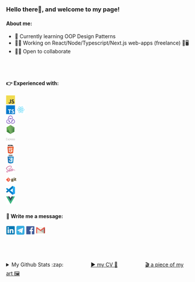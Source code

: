 ### Hello there👋, and welcome to my page!

#### About me:
  -  🌱 Currently learning OOP Design Patterns
  -  👨‍💻 Working on React/Node/Typescript/Next.js web-apps (freelance) 🚀🖥
  -  🙋‍♂️ Open to collaborate

###### &nbsp;
 
#### 👉 Experienced with:

<code><img height="24" src="https://raw.githubusercontent.com/github/explore/80688e429a7d4ef2fca1e82350fe8e3517d3494d/topics/javascript/javascript.png"></code><code> <img height="24" src="https://raw.githubusercontent.com/github/explore/80688e429a7d4ef2fca1e82350fe8e3517d3494d/topics/typescript/typescript.png"></code> <code><img height="24" src="https://raw.githubusercontent.com/github/explore/80688e429a7d4ef2fca1e82350fe8e3517d3494d/topics/react/react.png"></code><code> <img height="24" src="https://raw.githubusercontent.com/github/explore/80688e429a7d4ef2fca1e82350fe8e3517d3494d/topics/redux/redux.png"></code><code> <img height="24" src="https://raw.githubusercontent.com/github/explore/80688e429a7d4ef2fca1e82350fe8e3517d3494d/topics/nodejs/nodejs.png"></code><code> <img height="24" src="https://raw.githubusercontent.com/github/explore/80688e429a7d4ef2fca1e82350fe8e3517d3494d/topics/express/express.png"></code><code> <img height="24" src="https://raw.githubusercontent.com/github/explore/80688e429a7d4ef2fca1e82350fe8e3517d3494d/topics/html/html.png"></code><code> <img height="24" src="https://raw.githubusercontent.com/github/explore/80688e429a7d4ef2fca1e82350fe8e3517d3494d/topics/css/css.png"></code><code> <img height="24" src="https://raw.githubusercontent.com/github/explore/80688e429a7d4ef2fca1e82350fe8e3517d3494d/topics/sass/sass.png"></code><code> <img height="28" src="https://raw.githubusercontent.com/github/explore/80688e429a7d4ef2fca1e82350fe8e3517d3494d/topics/git/git.png"></code><code> <img height="24" src="https://raw.githubusercontent.com/github/explore/80688e429a7d4ef2fca1e82350fe8e3517d3494d/topics/visual-studio-code/visual-studio-code.png"></code><code> <img height="24" src="https://raw.githubusercontent.com/github/explore/80688e429a7d4ef2fca1e82350fe8e3517d3494d/topics/vue/vue.png"> </code>



#### 🔭 Write me a message:

[<img src='https://github.com/devicons/devicon/blob/master/icons/linkedin/linkedin-original.svg' alt='linkedin' height='24'>](https://www.linkedin.com/in/vkuznietsov-bb066376/)
[<img src='./telegram-svgrepo-com (2).svg' alt='telegram' width='22' height='24'>](https://t.me/vkuznetsov28/)
[<img src='https://github.com/devicons/devicon/blob/master/icons/facebook/facebook-original.svg' alt='facebook' height='24'>](https://www.facebook.com/kuz.v91) 
[<img src='./gmail.svg' alt='email' height='24'>](mailto:kuz.v@ukr.net) 

###### &nbsp;

<details>
  <summary><span>My Github Stats :zap: </span> &nbsp; &nbsp; &nbsp; &nbsp; &nbsp; &nbsp; &nbsp; &nbsp; &nbsp; <a href="https://hustle2live.github.io/My_resume/" target="_blank"> &#x25B6; my CV 🔗</a> &nbsp; &nbsp; &nbsp; &nbsp; &nbsp; &nbsp; &nbsp; &nbsp; &nbsp; <a href="https://hustle2live.github.io/Landings/index.html" target="_blank" color="#000" > 🎬 a piece of my art 🖼️ </a></summary>
  <br />
 <img alt="Github Stats" src="https://github-readme-stats.vercel.app/api/top-langs/?username=hustle2live&show_icons=true&theme=catppuccin_latte" height='230' />  <img height='130' alt="Github Stats" src="https://github-readme-stats.vercel.app/api?username=hustle2live&show_icons=true&theme=nord" /> <img height='160' alt="Github Stats" src="http://github-profile-summary-cards.vercel.app/api/cards/profile-details?username=hustle2live" />
<br />
</details>




<!--
 ** my [CV 🔗](https://hustle2live.github.io/My_resume/)**

**hustle2live/hustle2live** is a ✨ _special_ ✨ repository because its `README.md` (this file) appears on your GitHub profile.

Here are some ideas to get you started:

- 🔭 I’m currently working on ...

- 👯 I’m looking to collaborate on ...
- 🤔 I’m looking for help with ...
- 💬 Ask me about ...
- 📫 How to reach me: ...
- 😄 Pronouns: ...
- ⚡ Fun fact: ...
-->

